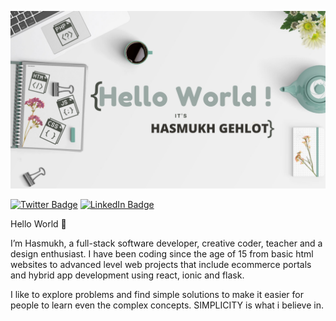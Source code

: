 [![Hasmukh's GitHub Banner](./ihasmukhgehlot-github.png)](https://github.com/ihasmukhgehlot)

[![Twitter Badge](https://img.shields.io/badge/Twitter-Profile-informational?style=for-the-badge&logo=twitter&logoColor=white&color=1CA2F1)](https://twitter.com/ihasmukhgehlot)
[![LinkedIn Badge](https://img.shields.io/badge/LinkedIn-Profile-informational?style=for-the-badge&logo=linkedin&logoColor=white&color=0D76A8)](https://www.linkedin.com/in/ihasmukhgehlot/)

Hello World 👋

I’m Hasmukh, a full-stack software developer, creative coder, teacher and a design enthusiast. I have been coding since the age of 15 from basic html websites to advanced level web projects that include ecommerce portals and hybrid app development using react, ionic and flask. 

I like to explore problems and find simple solutions to make it easier for people to learn even the complex concepts. SIMPLICITY is what i believe in.

<br>
